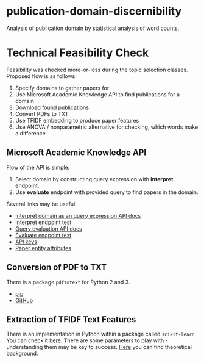 # publication-domain-discernibility
Analysis of publication domain by statistical analysis of word counts.

# Technical Feasibility Check

Feasibility was checked more-or-less during the topic selection classes.
Proposed flow is as follows:

1) Specify domains to gather papers for
2) Use Microsoft Academic Knowledge API to find publications for a domain
3) Download found publications
4) Convert PDFs to TXT
5) Use TFIDF embedding to produce paper features
6) Use ANOVA / nonparametric alternative for checking, which words make
a difference

## Microsoft Academic Knowledge API

Flow of the API is simple:

1) Select domain by constructing query expression with **interpret**
endpoint.
2) Use **evaluate** endpoint with provided query to find papers in the domain.

Several links may be useful:

- [Interpret domain as an query expression API docs](https://docs.microsoft.com/en-us/azure/cognitive-services/academic-knowledge/interpretmethod)
- [Interpret endpoint test](https://dev.labs.cognitive.microsoft.com/docs/services/56332331778daf02acc0a50b/operations/56332331778daf06340c9666/console)
- [Query evaluation API docs](https://docs.microsoft.com/en-us/azure/cognitive-services/academic-knowledge/evaluatemethod)
- [Evaluate endpoint test](https://dev.labs.cognitive.microsoft.com/docs/services/56332331778daf02acc0a50b/operations/565d753be597ed16ac3ffc03/console)
- [API keys](https://labs.cognitive.microsoft.com/en-us/subscriptions)
- [Paper entity attributes](https://docs.microsoft.com/en-us/azure/cognitive-services/academic-knowledge/paperentityattributes)

## Conversion of PDF to TXT

There is a package `pdftotext` for Python 2 and 3.

- [pip](https://pypi.org/project/pdftotext/)
- [GitHub](https://github.com/jalan/pdftotext)

## Extraction of TFIDF Text Features

There is an implementation in Python within a package called `scikit-learn`.
You can check it [here](https://scikit-learn.org/stable/modules/generated/sklearn.feature_extraction.text.TfidfVectorizer.html).
There are some parameters to play with - understanding them may be key to success.
[Here](https://pl.wikipedia.org/wiki/TFIDF) you can find theoretical background.

